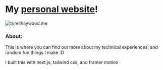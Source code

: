 
# My [personal website](https://www.tyrellhaywood.me/)!

![tyrellhaywood.me](/public/images/website.png)

### About:

This is where you can find out more about my technical experiences, and random fun things I make :D

I built this with next.js, tailwind css, and framer motion
